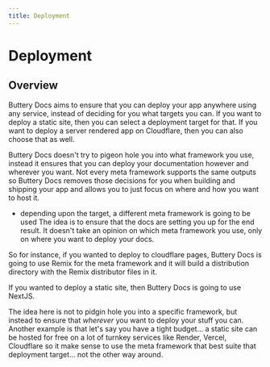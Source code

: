 ```yaml
---
title: Deployment
---
```


# Deployment

## Overview

Buttery Docs aims to ensure that you can deploy your app anywhere using any service, instead of deciding for you what targets you can. If you want to deploy a static site, then you can select a deployment target for that. If you want to deploy a server rendered app on Cloudflare, then you can also choose that as well.

Buttery Docs doesn't try to pigeon hole you into what framework you use, instead it ensures that you can deploy your documentation however and wherever you want. Not every meta framework supports the same outputs so Buttery Docs removes those decisions for you when building and shipping your app and allows you to just focus on where and how you want to host it.

- depending upon the target, a different meta framework is going to be used
  The idea is to ensure that the docs are setting you up for the end result. It doesn't take an opinion on which meta framework you use, only on where you want to deploy your docs.

So for instance, if you wanted to deploy to cloudflare pages, Buttery Docs is going to use Remix for the meta framework and it will build a distribution directory with the Remix distributor files in it.

If you wanted to deploy a static site, then Buttery Docs is going to use NextJS.

The idea here is not to pidgin hole you into a specific framework, but instead to ensure that _wherever_ you want to deploy your stuff you can. Another example is that let's say you have a tight budget... a static site can be hosted for free on a lot of turnkey services like Render, Vercel, Cloudflare so it make sense to use the meta framework that best suite that deployment target... not the other way around.
